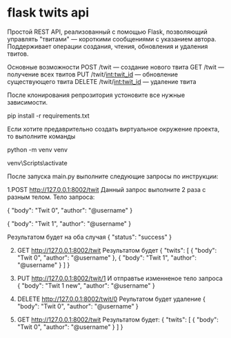 # flask twits api
Простой REST API, реализованный с помощью Flask, позволяющий управлять "твитами" — короткими сообщениями с указанием автора. Поддерживает операции создания, чтения, обновления и удаления твитов.

Основные возможности
POST /twit — создание нового твита
GET /twit — получение всех твитов
PUT /twit/<int:twit_id> — обновление существующего твита
DELETE /twit/<int:twit_id> — удаление твита

После клонирования репрозитория устоновите все нужные зависимости.

pip install -r requirements.txt

Если хотите предаврительно создать виртуальное окружение проекта, то выполните команды 

python -m venv venv

venv\Scripts\activate

После запуска main.py выполните следующие запросы по инструкции: 

1.POST http://127.0.0.1:8002/twit 
Данный запрос выполните 2 раза с разным телом. 
Тело запроса: 

{
  "body": "Twit 0",
  "author": "@username"
}

{
  "body": "Twit 1",
  "author": "@username"
}

Результатом будет на оба случая 
{
  "status": "success"
}



2. GET http://127.0.0.1:8002/twit
Результатом будет 
{
  "twits": [
    {
  "body": "Twit 0",
  "author": "@username"
},
{
  "body": "Twit 1",
  "author": "@username"
}
   ] 
}

3. PUT http://127.0.0.1:8002/twit/1
И отправтье изменненое тело запроса
{
  "body": "Twit 1 new",
  "author": "@username"
}
  

4. DELETE http://127.0.0.1:8002/twit/0
   Реультатом будет удаление
   {
  "body": "Twit 0",
  "author": "@username"
} 

5. GET http://127.0.0.1:8002/twit
   Результатом будет:
   {
  "twits": [
    {
  "body": "Twit 0",
  "author": "@username"
}
   ] 
}
